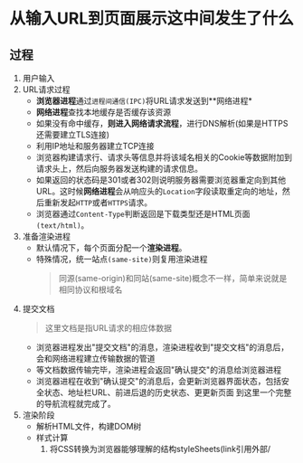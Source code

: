 # 从输入URL到页面展示这中间发生了什么
## 过程
1. 用户输入
2. URL请求过程
    - **浏览器进程**通过`进程间通信(IPC)`将URL请求发送到**网络进程*
    - **网络进程**查找本地缓存是否缓存该资源
    - 如果没有命中缓存，**则进入网络请求流程**，进行DNS解析(如果是HTTPS还需要建立TLS连接)
    - 利用IP地址和服务器建立TCP连接
    - 浏览器构建请求行、请求头等信息并将该域名相关的Cookie等数据附加到请求头上，然后向服务器发送构建的请求信息。
    - 如果返回的状态码是301或者302则说明服务器需要浏览器重定向到其他URL。这时候**网络进程**会从响应头的`Location`字段读取重定向的地址，然后重新发起`HTTP`或者`HTTPS`请求。
    - 浏览器通过`Content-Type`判断返回是下载类型还是HTML页面`(text/html)`。
3. 准备渲染进程
    - 默认情况下，每个页面分配一个**渲染进程**。
    - 特殊情况，统一站点`(same-site)`则复用渲染进程
        > 同源(same-origin)和同站(same-site)概念不一样，简单来说就是相同协议和根域名
4. 提交文档
    > 这里文档是指URL请求的相应体数据
    - 浏览器进程发出"提交文档"的消息，渲染进程收到"提交文档"的消息后，会和网络进程建立传输数据的管道
    - 等文档数据传输完毕，渲染进程会返回"确认提交"的消息给浏览器进程
    - 浏览器进程在收到"确认提交"的消息后，会更新浏览器界面状态，包括安全状态、地址栏URL、前进后退的历史状态、更更新页面
    到这里一个完整的导航流程就完成了。
5. 渲染阶段
    - 解析HTML文件，构建DOM树
    - 样式计算
        1. 将CSS转换为浏览器能够理解的结构styleSheets(link引用外部/<style>/元素style)
        2. 转换样式表的属性值，使其标准化(color: red/em -> px...)
        3. 计算出DOM树中每个节点的具体样式(样式继承和层叠)
        > 层叠是CSS的一个基本特征，定义了如何合并来自多个源的属性值的算法
    - 布局阶段
        > 布局阶段完成两个任务：创建布局树和布局计算
        - 分层
            因为页面中有很多复杂的效果，例如一些复杂的3D变换、页面滚动、使用z-index做z轴排序，为了更加方便实现这些功能，渲染引擎需要为特定的节点生成专用的图层并对应生成一颗图层树(LayerTree)，最后图层叠加构成最终的页面图像
            > 1. 拥有层叠上下文属性的元素会被提升单独的一层(position:fixed/z-index/filter:blur/opacity:0.5)
            > 2. 裁剪(clip)也会创建图层
            > 例如overflow: auto，会对不可视范围进行裁剪，滚动条也会提升为单独的层
        - 图层绘制
        渲染引擎将每个图层的绘制才分成很多小的绘制指令并添加到绘制列表里，这些绘制指令就类似说在某个区域绘制黑色线之类的，一般一个元素需要多条绘制指令
        - 栅格化
        > 所谓栅格化就是将图块转为位图
        实际的绘制操作是由渲染引擎中的合成线程来完成的。通常一个页面很大，用户只能看到其中一部分，全部渲染产生太大开销，所以合成线程会将图层划分为图块，一般尺寸为256x256或者512x512。然后合成线程会按照视口附近的图块来优先生成位图。所有的图块栅格化都在线程池内执行的。通常来说栅格化过程都使用GPU来加速生成，那这个过程又叫快速栅格化，生成的位图存在GPU内存中，GPU操作运行在GPU进程，所以这里又涉及跨进程操作。
        - 合成和显示
        一旦所有图块都光栅化，合成线程就会生成一个绘制图块的命令"DrawQuad"提交到浏览器进程，浏览器进程接收后将页面内容绘制到内存中，最后再将内存中的位图数据显示在屏幕上

# 参考
[从输入URL到页面展示这中间发生了什么](https://blog.poetries.top/browser-working-principle/guide/part1/lesson04.html#%E4%BB%8E%E8%BE%93%E5%85%A5url%E5%88%B0%E9%A1%B5%E9%9D%A2%E5%B1%95%E7%A4%BA)